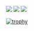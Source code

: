 ![](http://github-profile-summary-cards.vercel.app/api/cards/profile-details?username=ktagashira&theme=gruvbox)
![](http://github-profile-summary-cards.vercel.app/api/cards/most-commit-language?username=ktagashira&theme=gruvbox)
![](http://github-profile-summary-cards.vercel.app/api/cards/productive-time?username=ktagashira&theme=gruvbox&utcOffset=9)

[![trophy](https://github-profile-trophy.vercel.app/?username=ktagashira&theme=onedark&row=2&column=5
)](https://github.com/ryo-ma/github-profile-trophy)
<!--
**ktagashira/ktagashira** is a ✨ _special_ ✨ repository because its `README.md` (this file) appears on your GitHub profile.

Here are some ideas to get you started:

- 🔭 I’m currently working on ...
- 🌱 I’m currently learning ...
- 👯 I’m looking to collaborate on ...
- 🤔 I’m looking for help with ...
- 💬 Ask me about ...
- 📫 How to reach me: ...
- 😄 Pronouns: ...
- ⚡ Fun fact: ...
-->
